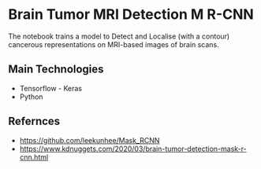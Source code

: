 # Brain Tumor MRI Detection M R-CNN
The notebook trains a model to Detect and Localise (with a contour) cancerous representations on MRI-based images of brain scans.
## Main Technologies
* Tensorflow - Keras
* Python
## Refernces
* https://github.com/leekunhee/Mask_RCNN
* https://www.kdnuggets.com/2020/03/brain-tumor-detection-mask-r-cnn.html